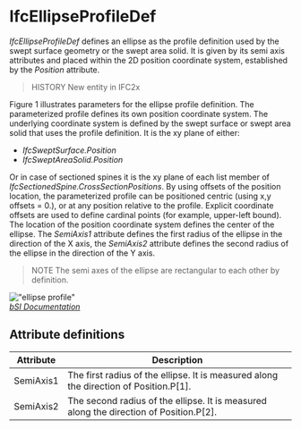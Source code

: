 IfcEllipseProfileDef
====================
_IfcEllipseProfileDef_ defines an ellipse as the profile definition used by
the swept surface geometry or the swept area solid. It is given by its semi
axis attributes and placed within the 2D position coordinate system,
established by the _Position_ attribute.  
  
> HISTORY  New entity in IFC2x  
  
Figure 1 illustrates parameters for the ellipse profile definition. The
parameterized profile defines its own position coordinate system. The
underlying coordinate system is defined by the swept surface or swept area
solid that uses the profile definition. It is the xy plane of either:  
  
* _IfcSweptSurface.Position_  
* _IfcSweptAreaSolid.Position_  
  
Or in case of sectioned spines it is the xy plane of each list member of
_IfcSectionedSpine.CrossSectionPositions_. By using offsets of the position
location, the parameterized profile can be positioned centric (using x,y
offsets = 0.), or at any position relative to the profile. Explicit coordinate
offsets are used to define cardinal points (for example, upper-left bound).
The location of the position coordinate system defines the center of the
ellipse. The _SemiAxis1_ attribute defines the first radius of the ellipse in
the direction of the X axis, the _SemiAxis2_ attribute defines the second
radius of the ellipse in the direction of the Y axis.  
  
> NOTE  The semi axes of the ellipse are rectangular to each other by
> definition.  
  
!["ellipse profile"](../figures/ifcellipseprofiledef-layout1.gif "Figure 1 --
Ellipse profile")  
[ _bSI
Documentation_](https://standards.buildingsmart.org/IFC/DEV/IFC4_2/FINAL/HTML/schema/ifcprofileresource/lexical/ifcellipseprofiledef.htm)


Attribute definitions
---------------------
| Attribute   | Description                                                                            |
|-------------|----------------------------------------------------------------------------------------|
| SemiAxis1   | The first radius of the ellipse. It is measured along the direction of Position.P[1].  |
| SemiAxis2   | The second radius of the ellipse. It is measured along the direction of Position.P[2]. |

